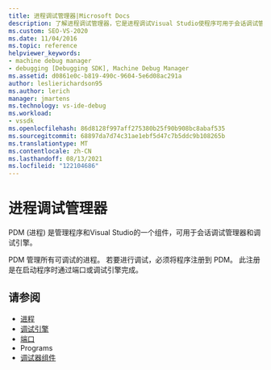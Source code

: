 ```yaml
---
title: 进程调试管理器|Microsoft Docs
description: 了解进程调试管理器，它是进程调试Visual Studio使程序可用于会话调试管理器和调试引擎。
ms.custom: SEO-VS-2020
ms.date: 11/04/2016
ms.topic: reference
helpviewer_keywords:
- machine debug manager
- debugging [Debugging SDK], Machine Debug Manager
ms.assetid: d0861e0c-b819-490c-9604-5e6d08ac291a
author: leslierichardson95
ms.author: lerich
manager: jmartens
ms.technology: vs-ide-debug
ms.workload:
- vssdk
ms.openlocfilehash: 86d8128f997aff275380b25f90b908bc8abaf535
ms.sourcegitcommit: 68897da7d74c31ae1ebf5d47c7b5ddc9b108265b
ms.translationtype: MT
ms.contentlocale: zh-CN
ms.lasthandoff: 08/13/2021
ms.locfileid: "122104686"
---
```

# <a name="process-debug-manager"></a>进程调试管理器
PDM (进程) 是管理程序和Visual Studio的一个组件，可用于会话调试管理器和调试引擎。

 PDM 管理所有可调试的进程。 若要进行调试，必须将程序注册到 PDM。 此注册是在启动程序时通过端口或调试引擎完成。

## <a name="see-also"></a>请参阅
- [进程](../../extensibility/debugger/processes.md)
- [调试引擎](../../extensibility/debugger/debug-engine.md)
- [端口](../../extensibility/debugger/ports.md)
- Programs 
- [调试器组件](../../extensibility/debugger/debugger-components.md)
